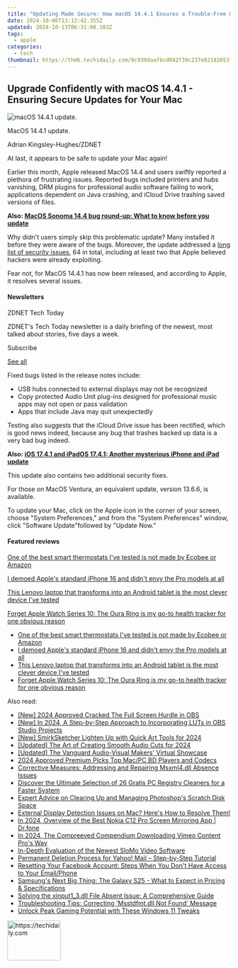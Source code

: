 ```yaml
---
title: "Updating Made Secure: How macOS 14.4.1 Ensures a Trouble-Free Upgrade for Your Apple Device"
date: 2024-10-06T13:12:42.355Z
updated: 2024-10-13T06:31:08.103Z
tags:
  - apple
categories:
  - tech
thumbnail: https://thmb.techidaily.com/8c939daafbcd042f39c237e82182653fc156f3f064bef6cc6988deae36a1c0c9.jpg
---
```


## Upgrade Confidently with macOS 14.4.1 - Ensuring Secure Updates for Your Mac

![macOS 14.4.1 update.](https://www.zdnet.com/a/img/resize/a219c759e4c4c162263d36e22aecf62d22d23508/2024/03/26/84430990-9fb5-4271-8844-3867de358d47/2024-03-26-09-56-06.jpg?auto=webp&width=1280)

MacOS 14.4.1 update.

Adrian Kingsley-Hughes/ZDNET

At last, it appears to be safe to update your Mac again!

Earlier this month, Apple released MacOS 14.4 and users swiftly reported a plethora of frustrating issues. Reported bugs included printers and hubs vanishing, DRM plugins for professional audio software failing to work, applications dependent on Java crashing, and iCloud Drive trashing saved versions of files. 

**Also: [MacOS Sonoma 14.4 bug round-up: What to know before you update](https://www.zdnet.com/article/macos-sonoma-14-4-bug-round-up-what-to-know-before-you-update/)**

Why didn't users simply skip this problematic update? Many installed it before they were aware of the bugs. Moreover, the update addressed a [long list of security issues](https://support.apple.com/en-us/HT214084), 64 in total, including at least two that Apple believed hackers were already exploiting. 

Fear not, for MacOS 14.4.1 has now been released, and according to Apple, it resolves several issues.

#### Newsletters

ZDNET Tech Today

ZDNET's Tech Today newsletter is a daily briefing of the newest, most talked about stories, five days a week.

 Subscribe

[See all](https://www.zdnet.com/newsletters/)

Fixed bugs listed in the release notes include:

* USB hubs connected to external displays may not be recognized
* Copy protected Audio Unit plug-ins designed for professional music apps may not open or pass validation
* Apps that include Java may quit unexpectedly

Testing also suggests that the iCloud Drive issue has been rectified, which is good news indeed, because any bug that trashes backed up data is a very bad bug indeed.

**Also: [iOS 17.4.1 and iPadOS 17.4.1: Another mysterious iPhone and iPad update](https://www.zdnet.com/article/ios-17-4-1-and-ipados-17-4-1-more-mysterious-iphone-and-ipad-updates/)**

This update also contains two additional security fixes. 

For those on MacOS Ventura, an equivalent update, version 13.6.6, is available.

To update your Mac, click on the Apple icon in the corner of your screen, choose "System Preferences," and from the "System Preferences" window, click "Software Update"followed by "Update Now."

#### Featured reviews

[One of the best smart thermostats I've tested is not made by Ecobee or Amazon](https://www.zdnet.com/article/one-of-the-best-smart-thermostats-ive-tested-is-not-made-by-ecobee-or-amazon/ "One of the best smart thermostats I've tested is not made by Ecobee or Amazon")

[I demoed Apple's standard iPhone 16 and didn't envy the Pro models at all](https://www.zdnet.com/article/why-im-recommending-the-standard-iphone-16-over-the-pro-this-year-and-im-not-alone/ "I demoed Apple's standard iPhone 16 and didn't envy the Pro models at all")

[This Lenovo laptop that transforms into an Android tablet is the most clever device I've tested](https://www.zdnet.com/article/i-tested-lenovos-windows-laptop-that-doubles-as-an-android-tablet-and-it-has-so-much-potential/ "This Lenovo laptop that transforms into an Android tablet is the most clever device I've tested")

[Forget Apple Watch Series 10: The Oura Ring is my go-to health tracker for one obvious reason](https://www.zdnet.com/article/forget-apple-watch-series-10-the-oura-ring-is-my-go-to-health-tracker-for-one-obvious-reason/ "Forget Apple Watch Series 10: The Oura Ring is my go-to health tracker for one obvious reason")

* [One of the best smart thermostats I've tested is not made by Ecobee or Amazon](https://www.zdnet.com/article/one-of-the-best-smart-thermostats-ive-tested-is-not-made-by-ecobee-or-amazon/ "One of the best smart thermostats I've tested is not made by Ecobee or Amazon")
* [I demoed Apple's standard iPhone 16 and didn't envy the Pro models at all](https://www.zdnet.com/article/why-im-recommending-the-standard-iphone-16-over-the-pro-this-year-and-im-not-alone/ "I demoed Apple's standard iPhone 16 and didn't envy the Pro models at all")
* [This Lenovo laptop that transforms into an Android tablet is the most clever device I've tested](https://www.zdnet.com/article/i-tested-lenovos-windows-laptop-that-doubles-as-an-android-tablet-and-it-has-so-much-potential/ "This Lenovo laptop that transforms into an Android tablet is the most clever device I've tested")
* [Forget Apple Watch Series 10: The Oura Ring is my go-to health tracker for one obvious reason](https://www.zdnet.com/article/forget-apple-watch-series-10-the-oura-ring-is-my-go-to-health-tracker-for-one-obvious-reason/ "Forget Apple Watch Series 10: The Oura Ring is my go-to health tracker for one obvious reason")

<ins class="adsbygoogle"
     style="display:block"
     data-ad-format="autorelaxed"
     data-ad-client="ca-pub-7571918770474297"
     data-ad-slot="1223367746"></ins>

<ins class="adsbygoogle"
     style="display:block"
     data-ad-client="ca-pub-7571918770474297"
     data-ad-slot="8358498916"
     data-ad-format="auto"
     data-full-width-responsive="true"></ins>

<span class="atpl-alsoreadstyle">Also read:</span>
<div><ul>
<li><a href="https://digital-screen-recording.techidaily.com/new-2024-approved-cracked-the-full-screen-hurdle-in-obs/"><u>[New] 2024 Approved Cracked The Full Screen Hurdle in OBS</u></a></li>
<li><a href="https://fox-blue.techidaily.com/new-in-2024-a-step-by-step-approach-to-incorporating-luts-in-obs-studio-projects/"><u>[New] In 2024, A Step-by-Step Approach to Incorporating LUTs in OBS Studio Projects</u></a></li>
<li><a href="https://article-files.techidaily.com/new-smirksketcher-lighten-up-with-quick-art-tools-for-2024/"><u>[New] SmirkSketcher Lighten Up with Quick Art Tools for 2024</u></a></li>
<li><a href="https://fox-helps.techidaily.com/updated-the-art-of-creating-smooth-audio-cuts-for-2024/"><u>[Updated] The Art of Creating Smooth Audio Cuts for 2024</u></a></li>
<li><a href="https://some-approaches.techidaily.com/updated-the-vanguard-audio-visual-makers-virtual-showcase/"><u>[Updated] The Vanguard Audio-Visual Makers' Virtual Showcase</u></a></li>
<li><a href="https://article-posts.techidaily.com/2024-approved-premium-picks-top-macpc-bd-players-and-codecs/"><u>2024 Approved Premium Picks Top Mac/PC BD Players and Codecs</u></a></li>
<li><a href="https://tech-renaissance.techidaily.com/corrective-measures-addressing-and-repairing-msxml4dll-absence-issues/"><u>Corrective Measures: Addressing and Repairing Msxml4.dll Absence Issues</u></a></li>
<li><a href="https://tech-renaissance.techidaily.com/discover-the-ultimate-selection-of-26-gratis-pc-registry-cleaners-for-a-faster-system/"><u>Discover the Ultimate Selection of 26 Gratis PC Registry Cleaners for a Faster System</u></a></li>
<li><a href="https://tech-renaissance.techidaily.com/expert-advice-on-clearing-up-and-managing-photoshops-scratch-disk-space/"><u>Expert Advice on Clearing Up and Managing Photoshop's Scratch Disk Space</u></a></li>
<li><a href="https://tech-renaissance.techidaily.com/external-display-detection-issues-on-mac-heres-how-to-resolve-them/"><u>External Display Detection Issues on Mac? Here's How to Resolve Them!</u></a></li>
<li><a href="https://screen-mirror.techidaily.com/in-2024-overview-of-the-best-nokia-c12-pro-screen-mirroring-app-drfone-by-drfone-android/"><u>In 2024, Overview of the Best Nokia C12 Pro Screen Mirroring App | Dr.fone</u></a></li>
<li><a href="https://vimeo-videos.techidaily.com/in-2024-the-compreeved-compendium-downloading-vimeo-content-pros-way/"><u>In 2024, The Compreeved Compendium Downloading Vimeo Content Pro's Way</u></a></li>
<li><a href="https://fox-direct.techidaily.com/in-depth-evaluation-of-the-newest-slomo-video-software/"><u>In-Depth Evaluation of the Newest SloMo Video Software</u></a></li>
<li><a href="https://tech-renaissance.techidaily.com/permanent-deletion-process-for-yahoo-mail-step-by-step-tutorial/"><u>Permanent Deletion Process for Yahoo! Mail – Step-by-Step Tutorial</u></a></li>
<li><a href="https://tech-renaissance.techidaily.com/resetting-your-facebook-account-steps-when-you-dont-have-access-to-your-emailphone/"><u>Resetting Your Facebook Account: Steps When You Don't Have Access to Your Email/Phone</u></a></li>
<li><a href="https://tech-renaissance.techidaily.com/samsungs-next-big-thing-the-galaxy-s25-what-to-expect-in-pricing-and-specifications/"><u>Samsung's Next Big Thing: The Galaxy S25 - What to Expect in Pricing & Specifications</u></a></li>
<li><a href="https://tech-renaissance.techidaily.com/solving-the-xinput13dll-file-absent-issue-a-comprehensive-guide/"><u>Solving the xinput1_3.dll File Absent Issue: A Comprehensive Guide</u></a></li>
<li><a href="https://tech-renaissance.techidaily.com/troubleshooting-tips-correcting-msstdfmtdll-not-found-message/"><u>Troubleshooting Tips: Correcting 'Msstdfmt.dll Not Found' Message</u></a></li>
<li><a href="https://win-howtos.techidaily.com/unlock-peak-gaming-potential-with-these-windows-11-tweaks/"><u>Unlock Peak Gaming Potential with These Windows 11 Tweaks</u></a></li>
</ul></div>

<!-- affiliate ads begin -->
<a href="https://aligracehair.sjv.io/c/5597632/2135406/19272" target="_top" id="2135406">
  <img src="//a.impactradius-go.com/display-ad/19272-2135406" border="0" alt="https://techidaily.com" width="120" height="90"/>
</a>
<img height="0" width="0" src="https://aligracehair.sjv.io/i/5597632/2135406/19272" style="position:absolute;visibility:hidden;" border="0" />
<!-- affiliate ads end -->

